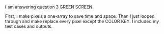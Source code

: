 I am answering question 3 GREEN SCREEN.

First, I make pixels a one-array to save time and space. Then I just looped through and make replace every pixel except the COLOR KEY.
I included my test cases and outputs.